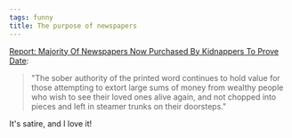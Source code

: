 ```yaml
---
tags: funny
title: The purpose of newspapers
---
```



[Report: Majority Of Newspapers Now Purchased By Kidnappers To Prove Date](https://www.theonion.com/report-majority-of-newspapers-now-purchased-by-kidnapp-1819571085):

> "The sober authority of the printed word continues to hold value for those attempting to extort large sums of money from wealthy people who wish to see their loved ones alive again, and not chopped into pieces and left in steamer trunks on their doorsteps."

It's satire, and I love it!